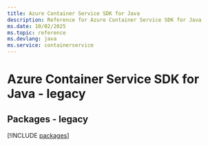 ```yaml
---
title: Azure Container Service SDK for Java
description: Reference for Azure Container Service SDK for Java
ms.date: 10/02/2025
ms.topic: reference
ms.devlang: java
ms.service: containerservice
---
```

# Azure Container Service SDK for Java - legacy
## Packages - legacy
[!INCLUDE [packages](container-service-index.md)]